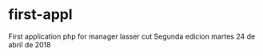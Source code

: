 # first-appl
First application php for manager lasser cut
Segunda edicion martes 24 de abril de 2018
